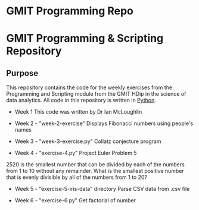 GMIT Programming Repo
======

# GMIT Programming & Scripting Repository

## Purpose

This repository contains the code for the weekly exercises from the Programming and Scripting module from the GMIT HDip in the science of data analytics. 
All code in this repository is written in [Python](http://python.org).



* Week 1
This code was written by Dr Ian McLoughlin

* Week 2 - "week-2-exercise"
Displays Fibonacci numbers using people's names

* Week 3 - "week-3-exercise.py"
Collatz conjecture program

* Week 4 - "exercise-4.py"
Project Euler Problem 5

2520 is the smallest number that can be divided by each of the numbers from 1 to 10 without any remainder.
What is the smallest positive number that is evenly divisible by all of the numbers from 1 to 20?

* Week 5 - "exercise-5-iris-data" directory
Parse CSV data from .csv file

* Week 6 - "exercise-6.py"
Get factorial of number
